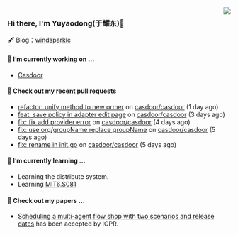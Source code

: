 <img align="right" src="https://github-readme-stats.vercel.app/api?username=leo220yuyaodog&show_icons=true&icon_color=805AD5&text_color=718096&bg_color=ffffff&hide_title=true" />

### Hi there, I'm Yuyaodong(于耀东)👋
🖋 Blog：[windsparkle](https://blog.windsparkle.top)
#### 🔭 I’m currently working on ...
- [Casdoor](https://github.com/casdoor)

#### 🔨 Check out my recent pull requests

- [refactor: unify method to new ormer](https://github.com/casdoor/casdoor/pull/2195) on [casdoor/casdoor](https://github.com/casdoor/casdoor) (1 day ago)
- [feat: save policy in adapter edit page](https://github.com/casdoor/casdoor/pull/2190) on [casdoor/casdoor](https://github.com/casdoor/casdoor) (3 days ago)
- [fix: fix add provider error](https://github.com/casdoor/casdoor/pull/2184) on [casdoor/casdoor](https://github.com/casdoor/casdoor) (4 days ago)
- [fix: use org/groupName replace groupName](https://github.com/casdoor/casdoor/pull/2180) on [casdoor/casdoor](https://github.com/casdoor/casdoor) (5 days ago)
- [fix: rename in init.go](https://github.com/casdoor/casdoor/pull/2179) on [casdoor/casdoor](https://github.com/casdoor/casdoor) (5 days ago)

#### 🌱 I’m currently learning ...
- Learning the distribute system.
- Learning [MIT6.S081](https://pdos.csail.mit.edu/6.828/2021/schedule.html)

#### 📜 Check out my papers ...
- [Scheduling a multi-agent flow shop with two scenarios and release dates](https://www.tandfonline.com/doi/full/10.1080/00207543.2023.2188646) has been accepted by IGPR.

